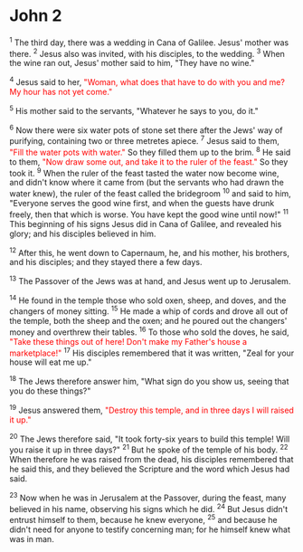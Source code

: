 # John 2

<sup>1</sup> The third day, there was a wedding in Cana of Galilee. Jesus' mother was there.
<sup>2</sup> Jesus also was invited, with his disciples, to the wedding.
<sup>3</sup> When the wine ran out, Jesus' mother said to him, "They have no wine."

<sup>4</sup> Jesus said to her, <span style="color: red;">"Woman, what does that have to do with you and me? My hour has not yet come."</span>

<sup>5</sup> His mother said to the servants, "Whatever he says to you, do it."

<sup>6</sup> Now there were six water pots of stone set there after the Jews' way of purifying, containing two or three metretes apiece.
<sup>7</sup> Jesus said to them, <span style="color: red;">"Fill the water pots with water."</span> So they filled them up to the brim.
<sup>8</sup> He said to them, <span style="color: red;">"Now draw some out, and take it to the ruler of the feast."</span> So they took it.
<sup>9</sup> When the ruler of the feast tasted the water now become wine, and didn't know where it came from (but the servants who had drawn the water knew), the ruler of the feast called the bridegroom
<sup>10</sup> and said to him, "Everyone serves the good wine first, and when the guests have drunk freely, then that which is worse. You have kept the good wine until now!"
<sup>11</sup> This beginning of his signs Jesus did in Cana of Galilee, and revealed his glory; and his disciples believed in him.

<sup>12</sup> After this, he went down to Capernaum, he, and his mother, his brothers, and his disciples; and they stayed there a few days.

<sup>13</sup> The Passover of the Jews was at hand, and Jesus went up to Jerusalem.

<sup>14</sup> He found in the temple those who sold oxen, sheep, and doves, and the changers of money sitting.
<sup>15</sup> He made a whip of cords and drove all out of the temple, both the sheep and the oxen; and he poured out the changers' money and overthrew their tables.
<sup>16</sup> To those who sold the doves, he said, <span style="color: red;">"Take these things out of here! Don't make my Father's house a marketplace!"</span>
<sup>17</sup> His disciples remembered that it was written, "Zeal for your house will eat me up."

<sup>18</sup> The Jews therefore answer him, "What sign do you show us, seeing that you do these things?"

<sup>19</sup> Jesus answered them, <span style="color: red;">"Destroy this temple, and in three days I will raised it up."</span>

<sup>20</sup> The Jews therefore said, "It took forty-six years to build this temple! Will you raise it up in three days?"
<sup>21</sup> But he spoke of the temple of his body.
<sup>22</sup> When therefore he was raised from the dead, his disciples remembered that he said this, and they believed the Scripture and the word which Jesus had said.

<sup>23</sup> Now when he was in Jerusalem at the Passover, during the feast, many believed in his name, observing his signs which he did.
<sup>24</sup> But Jesus didn't entrust himself to them, because he knew everyone,
<sup>25</sup> and because he didn't need for anyone to testify concerning man; for he himself knew what was in man.